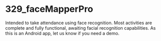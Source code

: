 # 329_faceMapperPro
Intended to take attendance using face recognition. Most activities are complete and fully functional, awaiting facial recognition capabilities. As this is an Android app, let us know if you need a demo. 
